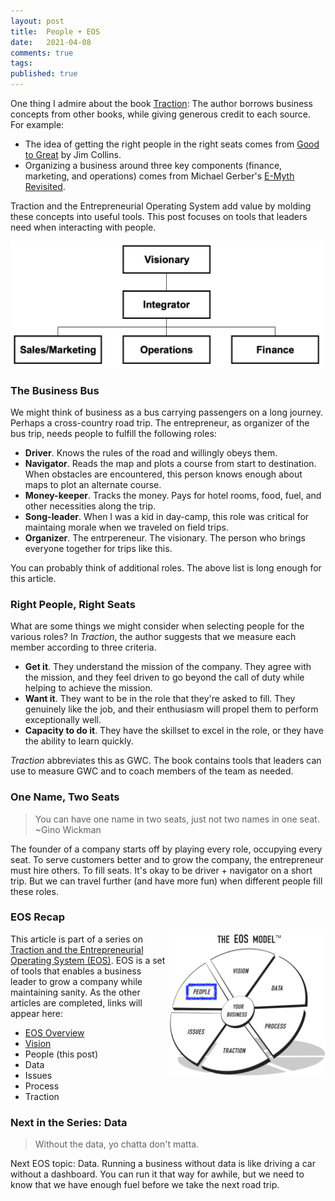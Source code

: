 ```yaml
---
layout: post
title:  People + EOS
date:   2021-04-08
comments: true
tags: 
published: true
---
```

 
One thing I admire about the book [Traction](/blog/2021/02/15/traction-entrepreneurial-operating-system-eos/): The author borrows business concepts from other books, while giving generous credit to each source. For example:

* The idea of getting the right people in the right seats comes from [Good to Great](/blog/2015/05/22/building-a-great-company/) by Jim Collins. 
* Organizing a business around three key components (finance, marketing, and operations) comes from Michael Gerber's [E-Myth Revisited](https://www.emyth.com/).

Traction and the Entrepreneurial Operating System add value by molding these concepts into useful tools. This post focuses on tools that leaders need when interacting with people.

<a href="/blog/2021/04/06/right-people-right-seats-eos/"><img src="/images/Accountability_EOS_People.jpg" width="500" padding="10" alt="EOS Accountability Chart - Entrepreneurial Operating System (EOS)" title="EOS Accountability Chart - Entrepreneurial Operating System (EOS)" /></a>

<!--more-->

### The Business Bus

We might think of business as a bus carrying passengers on a long journey. Perhaps a cross-country road trip. The entrepreneur, as organizer of the bus trip, needs people to fulfill the following roles:

* **Driver**. Knows the rules of the road and willingly obeys them.
* **Navigator**. Reads the map and plots a course from start to destination. When obstacles are encountered, this person knows enough about maps to plot an alternate course.
* **Money-keeper**. Tracks the money. Pays for hotel rooms, food, fuel, and other necessities along the trip.
* **Song-leader**. When I was a kid in day-camp, this role was critical for maintaing morale when we traveled on field trips.
* **Organizer**. The entrpereneur. The visionary. The person who brings everyone together for trips like this.

You can probably think of additional roles. The above list is long enough for this article.

### Right People, Right Seats

What are some things we might consider when selecting people for the various roles? In _Traction_, the author suggests that we measure each member according to three criteria.

* **Get it**. They understand the mission of the company. They agree with the mission, and they feel driven to go beyond the call of duty while helping to achieve the mission.
* **Want it**. They want to be in the role that they're asked to fill. They genuinely like the job, and their enthusiasm will propel them to perform exceptionally well.
* **Capacity to do it**. They have the skillset to excel in the role, or they have the ability to learn quickly.

_Traction_ abbreviates this as GWC. The book contains tools that leaders can use to measure GWC and to coach members of the team as needed.

### One Name, Two Seats

> You can have one name in two seats, just not two names in one seat.<br/>~Gino Wickman

The founder of a company starts off by playing every role, occupying every seat. To serve customers better and to grow the company, the entrepreneur must hire others. To fill seats. It's okay to be driver + navigator on a short trip. But we can travel further (and have more fun) when different people fill these roles.

### EOS Recap

<a href="/blog/2021/04/04/right-people-right-seats-eos/"><img src="/images/EOS_People.jpg" align="right" width="250" padding="10" alt="Right People, Right Seats - Entrepreneurial Operating System (EOS)" title="Right People, Right Seats - Entrepreneurial Operating System (EOS)" /></a>

This article is part of a series on [Traction and the Entrepreneurial Operating System (EOS)](/blog/2021/02/15/traction-entrepreneurial-operating-system-eos/). EOS is a set of tools that enables a business leader to grow a company while maintaining sanity. As the other articles are completed, links will appear here:

* [EOS Overview]()
* [Vision]()
* People (this post)
* Data
* Issues
* Process
* Traction


### Next in the Series: Data

> Without the data, yo chatta don't matta.

Next EOS topic: Data. Running a business without data is like driving a car without a dashboard. You can run it that way for awhile, but we need to know that we have enough fuel before we take the next road trip.






